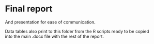 # Final report 
And presentation for ease of communication.

Data tables also print to this folder from the R scripts ready to be copied into the main .docx file with the rest of the report.
